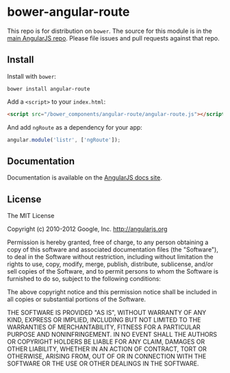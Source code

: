 # bower-angular-route

This repo is for distribution on `bower`. The source for this module is in the
[main AngularJS repo](https://github.com/angular/angular.js/tree/master/src/ngRoute).
Please file issues and pull requests against that repo.

## Install

Install with `bower`:

```shell
bower install angular-route
```

Add a `<script>` to your `index.html`:

```html
<script src="/bower_components/angular-route/angular-route.js"></script>
```

And add `ngRoute` as a dependency for your app:

```javascript
angular.module('listr', ['ngRoute']);
```

## Documentation

Documentation is available on the
[AngularJS docs site](http://docs.angularjs.org/api/ngRoute).

## License

The MIT License

Copyright (c) 2010-2012 Google, Inc. http://angularjs.org

Permission is hereby granted, free of charge, to any person obtaining a copy
of this software and associated documentation files (the "Software"), to deal
in the Software without restriction, including without limitation the rights
to use, copy, modify, merge, publish, distribute, sublicense, and/or sell
copies of the Software, and to permit persons to whom the Software is
furnished to do so, subject to the following conditions:

The above copyright notice and this permission notice shall be included in
all copies or substantial portions of the Software.

THE SOFTWARE IS PROVIDED "AS IS", WITHOUT WARRANTY OF ANY KIND, EXPRESS OR
IMPLIED, INCLUDING BUT NOT LIMITED TO THE WARRANTIES OF MERCHANTABILITY,
FITNESS FOR A PARTICULAR PURPOSE AND NONINFRINGEMENT. IN NO EVENT SHALL THE
AUTHORS OR COPYRIGHT HOLDERS BE LIABLE FOR ANY CLAIM, DAMAGES OR OTHER
LIABILITY, WHETHER IN AN ACTION OF CONTRACT, TORT OR OTHERWISE, ARISING FROM,
OUT OF OR IN CONNECTION WITH THE SOFTWARE OR THE USE OR OTHER DEALINGS IN
THE SOFTWARE.
